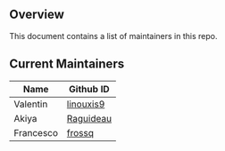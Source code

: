## Overview

This document contains a list of maintainers in this repo.

## Current Maintainers

| Name      | Github ID                                 |
|-----------|-------------------------------------------|
| Valentin  | [linouxis9](https://github.com/linouxis9) |
| Akiya     | [Raguideau](https://github.com/Raguideau) |
| Francesco | [frossq](https://github.com/frossq)       |